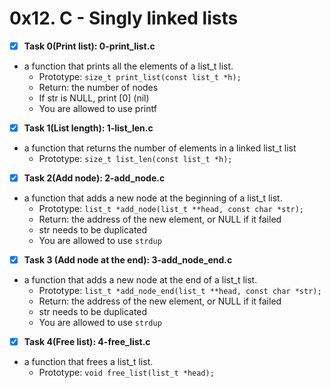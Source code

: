 # 0x12. C - Singly linked lists

- [x] **Task 0(Print list): 0-print_list.c**
* a function that prints all the elements of a list_t list.
	* Prototype: ```size_t print_list(const list_t *h);```
	* Return: the number of nodes
	* If str is NULL, print [0] (nil)
	* You are allowed to use printf

- [x] **Task 1(List length): 1-list_len.c**
* a function that returns the number of elements in a linked list_t list
	* Prototype: ```size_t list_len(const list_t *h);```

-[x] **Task 2(Add node): 2-add_node.c**
* a function that adds a new node at the beginning of a list_t list.
	* Prototype: ```list_t *add_node(list_t **head, const char *str);```
	* Return: the address of the new element, or NULL if it failed
	* str needs to be duplicated
	* You are allowed to use ```strdup```

- [x] **Task 3 (Add node at the end): 3-add_node_end.c**
* a function that adds a new node at the end of a list_t list.
	* Prototype: ```list_t *add_node_end(list_t **head, const char *str);```
	* Return: the address of the new element, or NULL if it failed
	* str needs to be duplicated
	* You are allowed to use ```strdup```

- [x] **Task 4(Free list): 4-free_list.c**
* a function that frees a list_t list.
	* Prototype: ```void free_list(list_t *head);```
